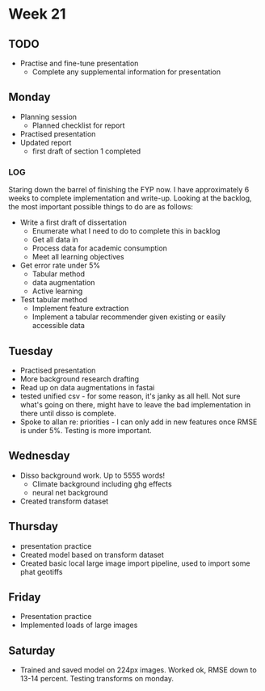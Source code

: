# Week 21
## TODO
- Practise and fine-tune presentation 
  - Complete any supplemental information for presentation

## Monday
- Planning session
  - Planned checklist for report
- Practised presentation 
- Updated report
  - first draft of section 1 completed

### LOG
Staring down the barrel of finishing the FYP now. I have approximately 6 weeks to complete implementation and write-up. Looking at the backlog, the most important possible things to do are as follows: 
- Write a first draft of dissertation
  - Enumerate what I need to do to complete this in backlog
  - Get all data in
  - Process data for academic consumption
  - Meet all learning objectives
- Get error rate under 5%
  - Tabular method
  - data augmentation
  - Active learning
- Test tabular method
  - Implement feature extraction
  - Implement a tabular recommender given existing or easily accessible data

## Tuesday 
- Practised presentation
- More background research drafting
- Read up on data augmentations in fastai 
- tested unified csv - for some reason, it's janky as all hell. Not sure what's going on there, might have to leave the bad implementation in there until disso is complete. 
- Spoke to allan re: priorities - I can only add in new features once RMSE is under 5%. Testing is more important.

## Wednesday
- Disso background work. Up to 5555 words!
  - Climate background including ghg effects
  - neural net background  
- Created transform dataset

## Thursday
- presentation practice
- Created model based on transform dataset
- Created basic local large image import pipeline, used to import some phat geotiffs

## Friday
- Presentation practice
- Implemented loads of large images

## Saturday
- Trained and saved model on 224px images. Worked ok, RMSE down to 13-14 percent. Testing transforms on monday.    
